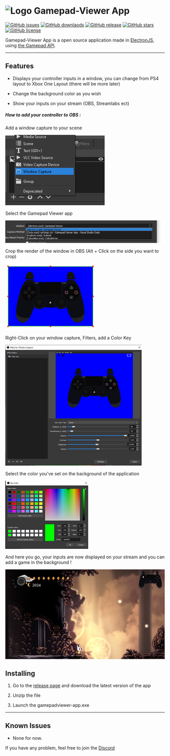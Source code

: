 ﻿<h1> <img src="favicon.ico" alt="Logo" height="45" width="45" align="top"/> Gamepad-Viewer App</h1>

[![GitHub issues](https://img.shields.io/github/issues/corentinmace/gamepad-viewer-app?style=for-the-badge)](https://github.com/corentinmace/gamepad-viewer-app/issues)
[![GitHub downlaods](https://img.shields.io/github/downloads/corentinmace/gamepad-viewer-app/total?style=for-the-badge)](https://github.com/corentinmace/gamepad-viewer-app/releases/latest)
[![GitHub release](https://img.shields.io/github/v/release/corentinmace/gamepad-viewer-app?include_prereleases&style=for-the-badge)](https://github.com/corentinmace/gamepad-viewer-app/releases/latest)
[![GitHub stars](https://img.shields.io/github/stars/corentinmace/gamepad-viewer-app?style=for-the-badge)](https://github.com/corentinmace/gamepad-viewer-app/stargazers)
[![GitHub license](https://img.shields.io/badge/license-MIT-blue.svg?style=for-the-badge)](https://raw.githubusercontent.com/corentinmace/gamepad-viewer-app/main/LICENSE)

Gamepad-Viewer App is a open source application made in [ElectronJS](https://www.electronjs.org/), using [the Gamepad API](https://w3c.github.io/gamepad/).

___

## Features

* Displays your controller inputs in a window, you can change from PS4 layout to Xbox One Layout (there will be more later)

* Change the background color as you wish

* Show your inputs on your stream (OBS, Streamlabs ect)

##### How to add your controller to OBS : 

Add a window capture to your scene

![image1](/assets/tutorial/tuto-1.png)

Select the Gamepad Viewer app

![image2](/assets/tutorial/tuto-2.png)

Crop the render of the window in OBS (Alt + Click on the side you want to crop)

![image3](/assets/tutorial/tuto-3.png)

Right-Click on your window capture, Filters, add a Color Key

![image4](/assets/tutorial/tuto-4.png)

Select the color you've set on the background of the application

![image5](/assets/tutorial/tuto-5.png)

And here you go, your inputs are now displayed on your stream and you can add a game in the background !

![image6](/assets/tutorial/tuto-6.png)



## Installing

1. Go to the [release page](https://github.com/corentinmace/gamepad-viewer-app/releases/latest) and download the latest version of the app

2. Unzip the file

3. Launch the gamepadviewer-app.exe 

___

## Known Issues

* None for now.

If you have any problem, feel free to join the [Discord](https://discord.gg/nhvh8zeYdX)
